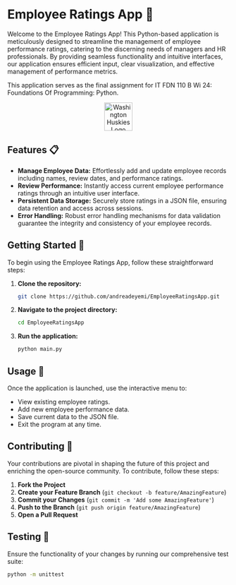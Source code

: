 # Employee Ratings App 🌟

Welcome to the Employee Ratings App! This Python-based application is meticulously designed to streamline the management of employee performance ratings, catering to the discerning needs of managers and HR professionals. By providing seamless functionality and intuitive interfaces, our application ensures efficient input, clear visualization, and effective management of performance metrics.

This application serves as the final assignment for IT FDN 110 B Wi 24: Foundations Of Programming: Python.

<p align="center">
  <img src="https://upload.wikimedia.org/wikipedia/commons/thumb/1/17/Washington_Huskies_logo.svg/1920px-Washington_Huskies_logo.svg.png" alt="Washington Huskies Logo" width="64">
</p>

## Features 📋

- **Manage Employee Data:** Effortlessly add and update employee records including names, review dates, and performance ratings.
- **Review Performance:** Instantly access current employee performance ratings through an intuitive user interface.
- **Persistent Data Storage:** Securely store ratings in a JSON file, ensuring data retention and access across sessions.
- **Error Handling:** Robust error handling mechanisms for data validation guarantee the integrity and consistency of your employee records.

## Getting Started 🚀

To begin using the Employee Ratings App, follow these straightforward steps:

1. **Clone the repository:**
    ```sh
    git clone https://github.com/andreadeyemi/EmployeeRatingsApp.git
    ```

2. **Navigate to the project directory:**
    ```sh
    cd EmployeeRatingsApp
    ```

3. **Run the application:**
    ```sh
    python main.py
    ```

## Usage 📖

Once the application is launched, use the interactive menu to:

- View existing employee ratings.
- Add new employee performance data.
- Save current data to the JSON file.
- Exit the program at any time.

## Contributing 🤝

Your contributions are pivotal in shaping the future of this project and enriching the open-source community. To contribute, follow these steps:

1. **Fork the Project**
2. **Create your Feature Branch** (`git checkout -b feature/AmazingFeature`)
3. **Commit your Changes** (`git commit -m 'Add some AmazingFeature'`)
4. **Push to the Branch** (`git push origin feature/AmazingFeature`)
5. **Open a Pull Request**

## Testing 🧪

Ensure the functionality of your changes by running our comprehensive test suite:

```sh
python -m unittest
